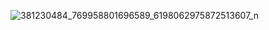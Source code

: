 
![381230484_769958801696589_6198062975872513607_n](https://github.com/svetlanasieber/Software-Engineering--Path-SoftUni/assets/135451084/78245c49-e951-4bf2-9e95-60ff89b77939)
